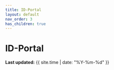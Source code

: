 ```yaml
---
title: ID-Portal
layout: default
nav_order: 3
has_children: true
---
```

# ID-Portal
**Last updated:** {{ site.time | date: "%Y-%m-%d" }}
